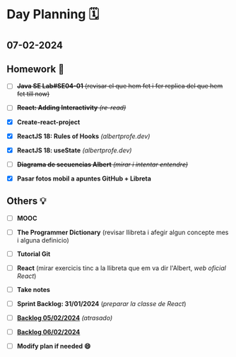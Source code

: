# Day Planning :spiral_calendar:

## 07-02-2024

## Homework :pencil:

- [ ] ~~**Java SE Lab#SE04-01** (revisar el que hem fet i fer replica del que hem fet till now)~~

- [ ] ~~**React: Adding Interactivity** *(re-read)*~~

- [x] **Create-react-project** 

- [x] **ReactJS 18: Rules of Hooks** *(albertprofe.dev)*

- [x] **ReactJS 18: useState** *(albertprofe.dev)*

- [ ] ~~**Diagrama de secuencias Albert** *(mirar i intentar entendre)*~~

- [x] **Pasar fotos mobil a apuntes GitHub + Libreta**

## Others :bulb:

+ [ ] **MOOC**

+ [ ] **The Programmer Dictionary** (revisar llibreta i afegir algun concepte mes i alguna definicio)
- [ ] **Tutorial Git**

- [ ] **React** (mirar exercicis tinc a la llibreta que em va dir l'Albert, *web oficial React*)

- [ ] **Take notes**

- [ ] **Sprint Backlog: 31/01/2024** (*preparar la classe de React*)

- [ ] **<u>Backlog 05/02/2024</u>** *(atrasado)*

- [ ] **<u>Backlog 06/02/2024</u>**

- [ ] **Modify plan if needed :smile:**
